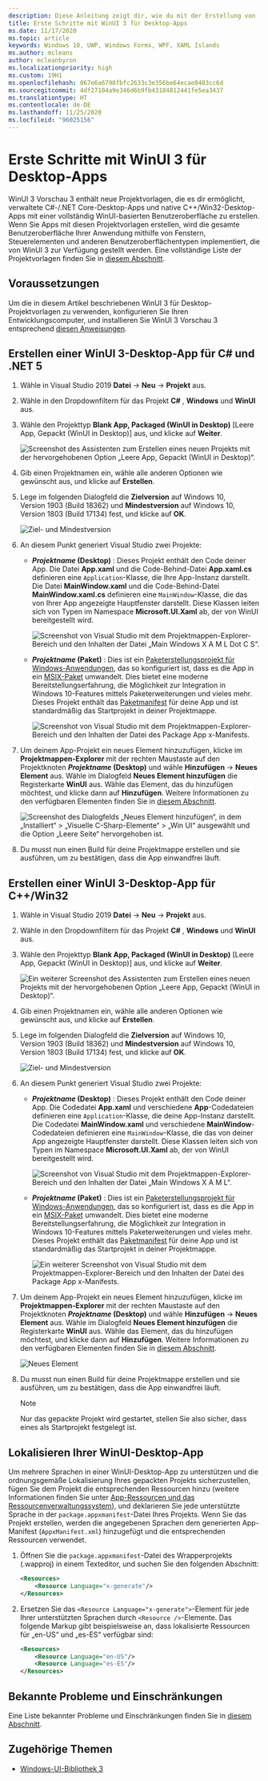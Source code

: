 ```yaml
---
description: Diese Anleitung zeigt dir, wie du mit der Erstellung von .NET- und C++/Win32-Desktop Apps mit einer WinUI 3-Benutzeroberfläche beginnen kannst.
title: Erste Schritte mit WinUI 3 für Desktop-Apps
ms.date: 11/17/2020
ms.topic: article
keywords: Windows 10, UWP, Windows Forms, WPF, XAML Islands
ms.author: mcleans
author: mcleanbyron
ms.localizationpriority: high
ms.custom: 19H1
ms.openlocfilehash: 067e6a6798fbfc2633c3e356be64ecae0403cc6d
ms.sourcegitcommit: 4df27104a9e346d6b9fb43184812441fe5ea3437
ms.translationtype: HT
ms.contentlocale: de-DE
ms.lasthandoff: 11/25/2020
ms.locfileid: "96025156"
---
```

# <a name="get-started-with-winui-3-for-desktop-apps"></a>Erste Schritte mit WinUI 3 für Desktop-Apps

WinUI 3 Vorschau 3 enthält neue Projektvorlagen, die es dir ermöglicht, verwaltete C#-/.NET Core-Desktop-Apps und native C++/Win32-Desktop-Apps mit einer vollständig WinUI-basierten Benutzeroberfläche zu erstellen. Wenn Sie Apps mit diesen Projektvorlagen erstellen, wird die gesamte Benutzeroberfläche Ihrer Anwendung mithilfe von Fenstern, Steuerelementen und anderen Benutzeroberflächentypen implementiert, die von WinUI 3 zur Verfügung gestellt werden. Eine vollständige Liste der Projektvorlagen finden Sie in [diesem Abschnitt](index.md#project-templates-for-winui-3).

## <a name="prerequisites"></a>Voraussetzungen

Um die in diesem Artikel beschriebenen WinUI 3 für Desktop-Projektvorlagen zu verwenden, konfigurieren Sie Ihren Entwicklungscomputer, und installieren Sie WinUI 3 Vorschau 3 entsprechend [diesen Anweisungen](index.md#install-winui-3-preview-3).

## <a name="create-a-winui-3-desktop-app-for-c-and-net-5"></a>Erstellen einer WinUI 3-Desktop-App für C# und .NET 5

1. Wähle in Visual Studio 2019 **Datei** -> **Neu** -> **Projekt** aus.

2. Wähle in den Dropdownfiltern für das Projekt **C#** , **Windows** und **WinUI** aus.

3. Wähle den Projekttyp **Blank App, Packaged (WinUI in Desktop)** [Leere App, Gepackt (WinUI in Desktop)] aus, und klicke auf **Weiter**.

    ![Screenshot des Assistenten zum Erstellen eines neuen Projekts mit der hervorgehobenen Option „Leere App, Gepackt (WinUI in Desktop)“.](images/WinUI-csharp-newproject.png)

4. Gib einen Projektnamen ein, wähle alle anderen Optionen wie gewünscht aus, und klicke auf **Erstellen**.

5. Lege im folgenden Dialogfeld die **Zielversion** auf Windows 10, Version 1903 (Build 18362) und **Mindestversion** auf Windows 10, Version 1803 (Build 17134) fest, und klicke auf **OK**.

    ![Ziel- und Mindestversion](images/WinUI-min-target-version.png)

6. An diesem Punkt generiert Visual Studio zwei Projekte:

    * **_Projektname_ (Desktop)** : Dieses Projekt enthält den Code deiner App. Die Datei **App.xaml** und die Code-Behind-Datei **App.xaml.cs** definieren eine `Application`-Klasse, die Ihre App-Instanz darstellt. Die Datei **MainWindow.xaml** und die Code-Behind-Datei **MainWindow.xaml.cs** definieren eine `MainWindow`-Klasse, die das von Ihrer App angezeigte Hauptfenster darstellt. Diese Klassen leiten sich von Typen im Namespace **Microsoft.UI.Xaml** ab, der von WinUI bereitgestellt wird.

        ![Screenshot von Visual Studio mit dem Projektmappen-Explorer-Bereich und den Inhalten der Datei „Main Windows X A M L Dot C S“.](images/WinUI-csharp-appproject.png)

    * **_Projektname_ (Paket)** : Dies ist ein [Paketerstellungsprojekt für Windows-Anwendungen](/windows/msix/desktop/desktop-to-uwp-packaging-dot-net), das so konfiguriert ist, dass es die App in ein [MSIX-Paket](/windows/msix/overview) umwandelt. Dies bietet eine moderne Bereitstellungserfahrung, die Möglichkeit zur Integration in Windows 10-Features mittels Paketerweiterungen und vieles mehr. Dieses Projekt enthält das [Paketmanifest](/uwp/schemas/appxpackage/uapmanifestschema/schema-root) für deine App und ist standardmäßig das Startprojekt in deiner Projektmappe.

        ![Screenshot von Visual Studio mit dem Projektmappen-Explorer-Bereich und den Inhalten der Datei des Package App x-Manifests.](images/WinUI-csharp-packageproject.png)

7. Um deinem App-Projekt ein neues Element hinzuzufügen, klicke im **Projektmappen-Explorer** mit der rechten Maustaste auf den Projektknoten **_Projektname_ (Desktop)** und wähle **Hinzufügen** -> **Neues Element** aus. Wähle im Dialogfeld **Neues Element hinzufügen** die Registerkarte **WinUI** aus. Wähle das Element, das du hinzufügen möchtest, und klicke dann auf **Hinzufügen**. Weitere Informationen zu den verfügbaren Elementen finden Sie in [diesem Abschnitt](index.md#item-templates-for-winui-3).

    ![Screenshot des Dialogfelds „Neues Element hinzufügen“, in dem „Installiert“ > „Visuelle C-Sharp-Elemente“ > „Win UI“ ausgewählt und die Option „Leere Seite“ hervorgehoben ist.](images/WinUI-csharp-newitem.png)

8. Du musst nun einen Build für deine Projektmappe erstellen und sie ausführen, um zu bestätigen, dass die App einwandfrei läuft.

## <a name="create-a-winui-3-desktop-app-for-cwin32"></a>Erstellen einer WinUI 3-Desktop-App für C++/Win32

1. Wähle in Visual Studio 2019 **Datei** -> **Neu** -> **Projekt** aus.

2. Wähle in den Dropdownfiltern für das Projekt **C#** , **Windows** und **WinUI** aus.

3. Wähle den Projekttyp **Blank App, Packaged (WinUI in Desktop)** [Leere App, Gepackt (WinUI in Desktop)] aus, und klicke auf **Weiter**.

    ![Ein weiterer Screenshot des Assistenten zum Erstellen eines neuen Projekts mit der hervorgehobenen Option „Leere App, Gepackt (WinUI in Desktop)“.](images/WinUI-cpp-newproject.png)

4. Gib einen Projektnamen ein, wähle alle anderen Optionen wie gewünscht aus, und klicke auf **Erstellen**.

5. Lege im folgenden Dialogfeld die **Zielversion** auf Windows 10, Version 1903 (Build 18362) und **Mindestversion** auf Windows 10, Version 1803 (Build 17134) fest, und klicke auf **OK**.

    ![Ziel- und Mindestversion](images/WinUI-min-target-version.png)

6. An diesem Punkt generiert Visual Studio zwei Projekte:

    * **_Projektname_ (Desktop)** : Dieses Projekt enthält den Code deiner App. Die Codedatei **App.xaml** und verschiedene **App**-Codedateien definieren eine `Application`-Klasse, die deine App-Instanz darstellt. Die Codedatei **MainWindow.xaml** und verschiedene **MainWindow**-Codedateien definieren eine `MainWindow`-Klasse, die das von deiner App angezeigte Hauptfenster darstellt. Diese Klassen leiten sich von Typen im Namespace **Microsoft.UI.Xaml** ab, der von WinUI bereitgestellt wird.

        ![Screenshot von Visual Studio mit dem Projektmappen-Explorer-Bereich und den Inhalten der Datei „Main Windows X A M L“.](images/WinUI-cpp-appproject.png)

    * **_Projektname_ (Paket)** : Dies ist ein [Paketerstellungsprojekt für Windows-Anwendungen](/windows/msix/desktop/desktop-to-uwp-packaging-dot-net), das so konfiguriert ist, dass es die App in ein [MSIX-Paket](/windows/msix/overview) umwandelt. Dies bietet eine moderne Bereitstellungserfahrung, die Möglichkeit zur Integration in Windows 10-Features mittels Paketerweiterungen und vieles mehr. Dieses Projekt enthält das [Paketmanifest](/uwp/schemas/appxpackage/uapmanifestschema/schema-root) für deine App und ist standardmäßig das Startprojekt in deiner Projektmappe.

        ![Ein weiterer Screenshot von Visual Studio mit dem Projektmappen-Explorer-Bereich und den Inhalten der Datei des Package App x-Manifests.](images/WinUI-cpp-packageproject.png)

7. Um deinem App-Projekt ein neues Element hinzuzufügen, klicke im **Projektmappen-Explorer** mit der rechten Maustaste auf den Projektknoten **_Projektname_ (Desktop)** und wähle **Hinzufügen** -> **Neues Element** aus. Wähle im Dialogfeld **Neues Element hinzufügen** die Registerkarte **WinUI** aus. Wähle das Element, das du hinzufügen möchtest, und klicke dann auf **Hinzufügen**. Weitere Informationen zu den verfügbaren Elementen finden Sie in [diesem Abschnitt](index.md#item-templates-for-winui-3).

    ![Neues Element](images/WinUI-cpp-newitem.png)

8. Du musst nun einen Build für deine Projektmappe erstellen und sie ausführen, um zu bestätigen, dass die App einwandfrei läuft.

   > [!NOTE]
   > Nur das gepackte Projekt wird gestartet, stellen Sie also sicher, dass eines als Startprojekt festgelegt ist.

## <a name="localizing-your-winui-desktop-app"></a>Lokalisieren Ihrer WinUI-Desktop-App

Um mehrere Sprachen in einer WinUI-Desktop-App zu unterstützen und die ordnungsgemäße Lokalisierung Ihres gepackten Projekts sicherzustellen, fügen Sie dem Projekt die entsprechenden Ressourcen hinzu (weitere Informationen finden Sie unter [App-Ressourcen und das Ressourcenverwaltungssystem](/windows/uwp/app-resources/)), und deklarieren Sie jede unterstützte Sprache in der `package.appxmanifest`-Datei Ihres Projekts. Wenn Sie das Projekt erstellen, werden die angegebenen Sprachen dem generierten App-Manifest (`AppxManifest.xml`) hinzugefügt und die entsprechenden Ressourcen verwendet.

1. Öffnen Sie die `package.appxmanifest`-Datei des Wrapperprojekts (.wapproj) in einem Texteditor, und suchen Sie den folgenden Abschnitt:

    ```xml
    <Resources>
        <Resource Language="x-generate"/>
    </Resources>
    ```

2. Ersetzen Sie das `<Resource Language="x-generate">`-Element für jede Ihrer unterstützten Sprachen durch `<Resource />`-Elemente. Das folgende Markup gibt beispielsweise an, dass lokalisierte Ressourcen für „en-US“ und „es-ES“ verfügbar sind:

    ```xml
    <Resources>
        <Resource Language="en-US"/>
        <Resource Language="es-ES"/>
    </Resources>
    ```

## <a name="known-issues-and-limitations"></a>Bekannte Probleme und Einschränkungen

Eine Liste bekannter Probleme und Einschränkungen finden Sie in [diesem Abschnitt](index.md#preview-3-limitations-and-known-issues).

## <a name="related-topics"></a>Zugehörige Themen

* [Windows-UI-Bibliothek 3](index.md)